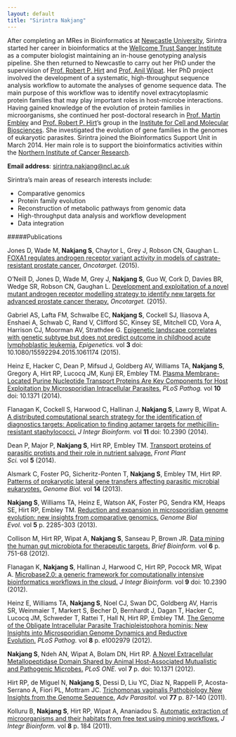 ```yaml
---
layout: default
title: "Sirintra Nakjang"
---
```

After completing an MRes in Bioinformatics at [Newcastle University](http://www.ncl.ac.uk/), Sirintra started her career in bioinformatics at the [Wellcome Trust Sanger Institute](http://www.sanger.ac.uk/) as a computer biologist maintaining an in-house genotyping analysis pipeline. She then returned to Newcastle to carry out her PhD under the supervision of [Prof. Robert P. Hirt](http://research.ncl.ac.uk/microbial_eukaryotes/robertp_hirt.html) and [Prof. Anil Wipat](http://intbio.ncl.ac.uk/?people=anil-wipat). Her PhD project involved the development of a systematic, high-throughput sequence analysis workflow to automate the analyses of genome sequence data. The main purpose of this workflow was to identify novel extracytoplasmic protein families that may play important roles in host-microbe interactions. Having gained knowledge of the evolution of protein families in microorganisms, she continued her post-doctoral research in [Prof. Martin Embley](http://www.ncl.ac.uk/camb/staff/profile/martin.embley) and [Prof. Robert P. Hirt](http://research.ncl.ac.uk/microbial_eukaryotes/robertp_hirt.html)&#8217;s group in the [Institute for Cell and Molecular Biosciences](http://www.ncl.ac.uk/camb/). She investigated the evolution of gene families in the genomes of eukaryotic parasites. Sirintra joined the Bioinformatics Support Unit in March 2014. Her main role is to support the bioinformatics activities within the [Northern Institute of Cancer Research](http://www.ncl.ac.uk/nicr/). 

**Email address**: [sirintra.nakjang@ncl.ac.uk](mailto:sirintra.nakjang@ncl.ac.uk)

Sirintra&#8217;s main areas of research interests include:

-   Comparative genomics
-   Protein family evolution
-   Reconstruction of metabolic pathways from genomic data
-   High-throughput data analysis and workflow development
-   Data integration

#####Publications

Jones D, Wade M, **Nakjang S**, Chaytor L, Grey J, Robson CN, Gaughan L. [FOXA1 regulates androgen receptor variant activity in models of castrate-resistant prostate cancer.](http://www.impactjournals.com/oncotarget/index.php?journal=oncotarget&page=article&op=view&path%5b%5d=4927&author-preview=1) *Oncotarget.* (2015). 

O&#8217;Neill D, Jones D, Wade M, Grey J, **Nakjang S**, Guo W, Cork D, Davies BR, Wedge SR, Robson CN, Gaughan L. [Development and exploitation of a novel mutant androgen receptor modelling strategy to identify new targets for advanced prostate cancer therapy.](http://www.ncbi.nlm.nih.gov/pubmed/26267320?dopt=Abstract) *Oncotarget.* (2015). 

Gabriel AS, Lafta FM, Schwalbe EC, **Nakjang S**, Cockell SJ, Iliasova A, Enshaei A, Schwab C, Rand V, Clifford SC, Kinsey SE, Mitchell CD, Vora A, Harrison CJ, Moorman AV, Strathdee G. [Epigenetic landscape correlates with genetic subtype but does not predict outcome in childhood acute lymphoblastic leukemia.](http://www.ncbi.nlm.nih.gov/pubmed/26237075?dopt=Abstract) *Epigenetics.* vol **3** doi: 10.1080/15592294.2015.1061174 (2015). 

Heinz E, Hacker C, Dean P, Mifsud J, Goldberg AV, Williams TA, **Nakjang S**, Gregory A, Hirt RP, Lucocq JM, Kunji ER, Embley TM. [Plasma Membrane-Located Purine Nucleotide Transport Proteins Are Key Components for Host Exploitation by Microsporidian Intracellular Parasites.](http://www.ncbi.nlm.nih.gov/pubmed/25474405?dopt=Abstract) *PLoS Pathog.* vol **10** doi: 10.1371 (2014). 

Flanagan K, Cockell S, Harwood C, Hallinan J, **Nakjang S**, Lawry B, Wipat A. [A distributed computational search strategy for the identification of diagnostics targets: Application to finding aptamer targets for methicillin-resistant staphylococci.](http://www.ncbi.nlm.nih.gov/pubmed/24980620?dopt=Abstract) *J Integr Bioinform.* vol **11** doi: 10.2390 (2014). 

Dean P, Major P, **Nakjang S**, Hirt RP, Embley TM. [Transport proteins of parasitic protists and their role in nutrient salvage.](http://www.ncbi.nlm.nih.gov/pubmed/24808897?dopt=Abstract) *Front Plant Sci.* vol **5** (2014). 

Alsmark C, Foster PG, Sicheritz-Ponten T, **Nakjang S**, Embley TM, Hirt RP. [Patterns of prokaryotic lateral gene transfers affecting parasitic microbial eukaryotes.](http://www.ncbi.nlm.nih.gov/pubmed/23442822?dopt=Abstract) *Genome Biol.* vol **14** (2013). 

**Nakjang S**, Williams TA, Heinz E, Watson AK, Foster PG, Sendra KM, Heaps SE, Hirt RP, Embley TM. [Reduction and expansion in microsporidian genome evolution: new insights from comparative genomics.](http://www.ncbi.nlm.nih.gov/pubmed/24259309?dopt=Abstract) *Genome Biol Evol.* vol **5** p. 2285-303 (2013). 

Collison M, Hirt RP, Wipat A, **Nakjang S**, Sanseau P, Brown JR. [Data mining the human gut microbiota for therapeutic targets.](http://www.ncbi.nlm.nih.gov/pubmed/22445903?dopt=Abstract) *Brief Bioinform.* vol **6** p. 751-68 (2012). 

Flanagan K, **Nakjang S**, Hallinan J, Harwood C, Hirt RP, Pocock MR, Wipat A. [Microbase2.0: a generic framework for computationally intensive bioinformatics workflows in the cloud.](http://www.ncbi.nlm.nih.gov/pubmed/23001322?dopt=Abstract) *J Integr Bioinform.* vol **9** doi: 10.2390 (2012). 

Heinz E, Williams TA, **Nakjang S**, Noel CJ, Swan DC, Goldberg AV, Harris SR, Weinmaier T, Markert S, Becher D, Bernhardt J, Dagan T, Hacker C, Lucocq JM, Schweder T, Rattei T, Hall N, Hirt RP, Embley TM. [The Genome of the Obligate Intracellular Parasite Trachipleistophora hominis: New Insights into Microsporidian Genome Dynamics and Reductive Evolution.](http://www.ncbi.nlm.nih.gov/pubmed/23133373?dopt=Abstract) *PLoS Pathog.* vol **8** p. e1002979 (2012). 

**Nakjang S**, Ndeh AN, Wipat A, Bolam DN, Hirt RP. [A Novel Extracellular Metallopeptidase Domain Shared by Animal Host-Associated Mutualistic and Pathogenic Microbes.](http://www.ncbi.nlm.nih.gov/pubmed/22299034?dopt=Abstract) *PLoS ONE.* vol **7** p. doi: 10.1371 (2012). 

Hirt RP, de Miguel N, **Nakjang S**, Dessi D, Liu YC, Diaz N, Rappelli P, Acosta-Serrano A, Fiori PL, Mottram JC. [Trichomonas vaginalis Pathobiology New Insights from the Genome Sequence.](http://www.ncbi.nlm.nih.gov/pubmed/22137583?dopt=Abstract) *Adv Parasitol.* vol **77** p. 87-140 (2011). 

Kolluru B, **Nakjang S**, Hirt RP, Wipat A, Ananiadou S. [Automatic extraction of microorganisms and their habitats from free text using mining workflows.](http://www.ncbi.nlm.nih.gov/pubmed/21987583?dopt=Abstract) *J Integr Bioinform.* vol **8** p. 184 (2011).
